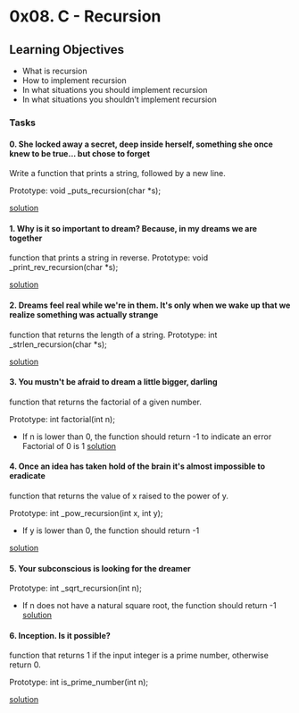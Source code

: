 # 0x08. C - Recursion

## Learning Objectives
- What is recursion
- How to implement recursion
- In what situations you should implement recursion
- In what situations you shouldn’t implement recursion

### Tasks

#### 0. She locked away a secret, deep inside herself, something she once knew to be true... but chose to forget
Write a function that prints a string, followed by a new line.

Prototype: void _puts_recursion(char *s);

[solution](/0x08-recursion/0-puts_recursion.c)

#### 1. Why is it so important to dream? Because, in my dreams we are together
function that prints a string in reverse.
Prototype: void _print_rev_recursion(char *s);

[solution](/0x08-recursion/1-print_rev_recursion.c)

#### 2. Dreams feel real while we're in them. It's only when we wake up that we realize something was actually strange
function that returns the length of a string.
Prototype: int _strlen_recursion(char *s);

[solution](/0x08-recursion/2-strlen_recursion.c)

#### 3. You mustn't be afraid to dream a little bigger, darling
function that returns the factorial of a given number.

Prototype: int factorial(int n);
- If n is lower than 0, the function should return -1 to indicate an error
Factorial of 0 is 1
[solution](/0x08-recursion/3-factorial.c)

#### 4. Once an idea has taken hold of the brain it's almost impossible to eradicate
function that returns the value of x raised to the power of y.

Prototype: int _pow_recursion(int x, int y);
- If y is lower than 0, the function should return -1

[solution](/0x08-recursion/4-pow_recursion.c)

#### 5. Your subconscious is looking for the dreamer
Prototype: int _sqrt_recursion(int n);
- If n does not have a natural square root, the function should return -1
[solution](/0x08-recursion/5-sqrt_recursion.c)


#### 6. Inception. Is it possible?
function that returns 1 if the input integer is a prime number, otherwise return 0.

Prototype: int is_prime_number(int n);

[solution](/0x08-recursion/6-is_prime_number.c)
